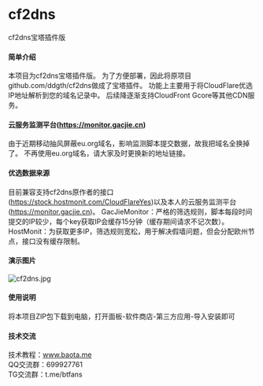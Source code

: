 # cf2dns
cf2dns宝塔插件版

#### 简单介绍
本项目为cf2dns宝塔插件版。
为了方便部署，因此将原项目github.com/ddgth/cf2dns做成了宝塔插件。
功能上主要用于将CloudFlare优选IP地址解析到您的域名记录中。
后续降逐渐支持CloudFront Gcore等其他CDN服务。

#### 云服务监测平台(https://monitor.gacjie.cn)
由于近期移动抽风屏蔽eu.org域名，影响监测脚本提交数据，故我把域名全换掉了。
不再使用eu.org域名，请大家及时更换新的地址链接。

#### 优选数据来源
目前兼容支持cf2dns原作者的接口(https://stock.hostmonit.com/CloudFlareYes)以及本人的云服务监测平台(https://monitor.gacjie.cn)。
GacJieMonitor：严格的筛选规则，脚本每段时间提交的IP较少，每个key获取IP会缓存15分钟（缓存期间请求不记次数）。
HostMonit：为获取更多IP，筛选规则宽松，用于解决假墙问题，但会分配欧州节点，接口没有缓存限制。

#### 演示图片    
 ![cf2dns.jpg](https://raw.githubusercontent.com/gacjie/cf2dns/main/cf2dns.jpg)   

#### 使用说明  

将本项目ZIP包下载到电脑，打开面板-软件商店-第三方应用-导入安装即可

#### 技术交流      
     
技术教程：www.baota.me     
QQ交流群：699927761      
TG交流群：t.me/btfans    
 
